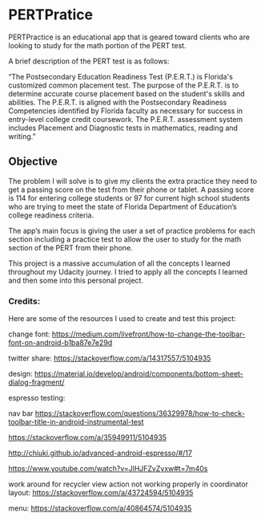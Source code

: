 # PERTPratice

PERTPractice is an educational app that is geared toward clients who are looking to study for the math portion of the PERT test. 

A brief description of the PERT test is as follows: 

“The Postsecondary Education Readiness Test (P.E.R.T.) is Florida's customized common placement test. The purpose of the P.E.R.T. is to determine accurate course placement based on the student's skills and abilities. The P.E.R.T. is aligned with the Postsecondary Readiness Competencies identified by Florida faculty as necessary for success in entry-level college credit coursework. The P.E.R.T. assessment system includes Placement and Diagnostic tests in mathematics, reading and writing.”

## Objective
The problem I will solve is to give my clients the extra practice they need to get a passing score on the test from their phone or tablet. A passing score is 114 for entering college students or 97 for current high school students who are trying to meet the state of Florida Department of Education’s college readiness criteria.

The app’s main focus is giving the user a set of practice problems for each section including a practice test to allow the user to study for the math section of the PERT from their phone. 

This project is a massive accumulation of all the concepts I learned throughout my Udacity journey. I tried to apply all the concepts I learned and then some into this personal project.

### Credits: 
Here are some of the resources I used to create and test this project:

change font:
https://medium.com/livefront/how-to-change-the-toolbar-font-on-android-b1ba87e7e29d

twitter share:
https://stackoverflow.com/a/14317557/5104935

design:
https://material.io/develop/android/components/bottom-sheet-dialog-fragment/

espresso testing:

nav bar
https://stackoverflow.com/questions/36329978/how-to-check-toolbar-title-in-android-instrumental-test

https://stackoverflow.com/a/35949911/5104935

http://chiuki.github.io/advanced-android-espresso/#/17

https://www.youtube.com/watch?v=JlHJFZvZyxw#t=7m40s

work around for recycler view action not working properly in coordinator layout:
https://stackoverflow.com/a/43724594/5104935 

menu:
https://stackoverflow.com/a/40864574/5104935

